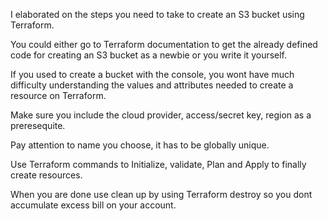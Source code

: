 I elaborated on the steps you need to take to create an S3 bucket using Terraform.

You could either go to Terraform documentation to get the already defined code for creating an S3 bucket as a newbie or you write it yourself.

If you used to create a bucket with the console, you wont have much difficulty understanding the values and attributes needed to create a resource on Terraform.

Make sure you include the cloud provider, access/secret key, region as a preresequite.

Pay attention to name you choose, it has to be globally unique. 

Use Terraform commands to Initialize, validate, Plan and Apply to finally create resources.

When you are done use clean up by using Terraform destroy so you dont accumulate excess bill on your account. 
